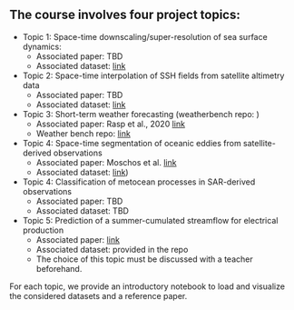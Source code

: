## The course involves four project topics:
- Topic 1: Space-time downscaling/super-resolution of sea surface dynamics:
  - Associated paper: TBD
  - Associated dataset: [link](https://github.com/CIA-Oceanix/DLOA2023/blob/main/projects/notebook_data_loading_and_visualization_NALT60GF.ipynb)
- Topic 2: Space-time interpolation of SSH fields from satellite altimetry data
  - Associated paper: TBD
  - Associated dataset: [link](https://github.com/CIA-Oceanix/DLOA2023/blob/main/projects/notebook_data_loading_and_visualization_NALT60GF.ipynb)
- Topic 3: Short-term weather forecasting (weatherbench repo: )
  - Associated paper: Rasp et al., 2020 [link](https://arxiv.org/abs/2002.00469)
  - Weather bench repo: [link](https://github.com/pangeo-data/WeatherBench)
- Topic 4: Space-time segmentation of oceanic eddies from satellite-derived observations
  - Associated paper: Moschos et al. [link](https://openaccess.thecvf.com/content/WACV2023/papers/Moschos_Computer_Vision_for_Ocean_Eddy_Detection_in_Infrared_Imagery_WACV_2023_paper.pdf)  
  - Associated dataset: [link]([https://github.com/CIA-Oceanix/DLOA2023/blob/main/projects/Retreive_and_Visualize_GLO12.ipynb))
- Topic 4: Classification of metocean processes in SAR-derived observations  
  - Associated paper:  TBD
  - Associated dataset: TBD
- Topic 5: Prediction of a summer-cumulated streamflow for electrical production
  - Associated paper: [link](https://doi.org/10.5194/hess-27-2283-2023)
  - Associated dataset: provided in the repo
  - The choice of this topic must be discussed with a teacher beforehand.

For each topic, we provide an introductory notebook to load and visualize the considered datasets and a reference paper.

